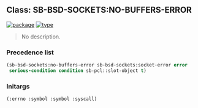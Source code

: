 ## Class: SB-BSD-SOCKETS:NO-BUFFERS-ERROR
[![package](https://img.shields.io/badge/Package-SB--BSD--SOCKETS-5f9ea0.svg?style=social&colorA=999999)](../) [![type](https://img.shields.io/badge/Type-Class-5f9ea0.svg?style=social&colorA=999999)](../#class) 

> No description.

### Precedence list
```cl
(sb-bsd-sockets:no-buffers-error sb-bsd-sockets:socket-error error
 serious-condition condition sb-pcl::slot-object t)
```
### Initargs
```cl
(:errno :symbol :symbol :syscall)
```
